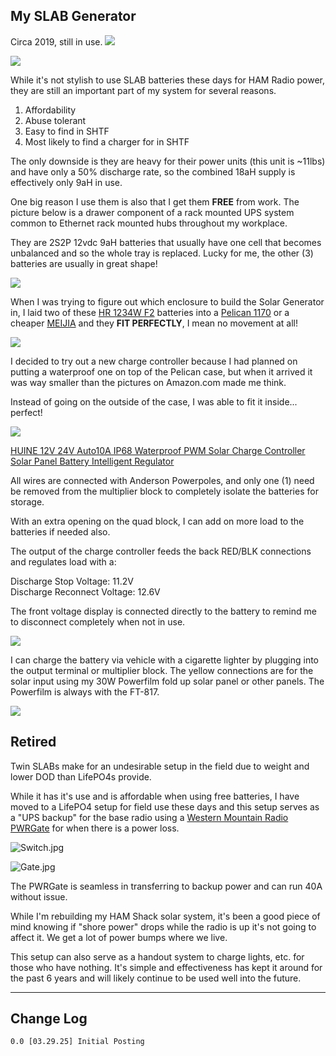 ## My SLAB Generator 
Circa 2019, still in use.
![](https://www.dropbox.com/s/rz98bvzj0thndhg/Photo%20Nov%2023%2C%2011%2023%2035%20AM.resized.jpg?raw=1)

![](https://www.dropbox.com/s/lhitd503zmzpcx7/Photo%20Nov%2023%2C%2011%2022%2055%20AM.jpg?raw=1)

While it's not stylish to use SLAB batteries these days for HAM Radio power, they are still an important part of my system for several reasons.

1. Affordability  
2. Abuse tolerant  
3. Easy to find in SHTF 
4. Most likely to find a charger for in SHTF  

The only downside is they are heavy for their power units (this unit is ~11lbs) and have only a 50% discharge rate, so the combined 18aH supply is effectively only 9aH in use.

One big reason I use them is also that I get them **FREE** from work.  The picture below is a drawer component of a rack mounted UPS system common to Ethernet rack mounted hubs throughout my workplace.

They are 2S2P 12vdc 9aH batteries that usually have one cell that becomes unbalanced and so the whole tray is replaced.  Lucky for me, the other (3) batteries are usually in great shape!

![](https://www.dropbox.com/s/cefvljd44nfdfoh/IMG_20191010_145219.rotated.resized.jpg?raw=1)

When I was trying to figure out which enclosure to build the Solar Generator in, I laid two of these [HR 1234W F2](https://amzn.to/446WTOr) batteries into a [Pelican 1170](https://amzn.to/3Rxv9Lf) or a cheaper [MEIJIA](https://amzn.to/42nh6hB) and they **FIT PERFECTLY**, I mean no movement at all!

![](https://www.dropbox.com/s/r3h1uy5aitksp8y/IMG_0095.jpeg?raw=1)

I decided to try out a new charge controller because I had planned on putting a waterproof one on top of the Pelican case, but when it arrived it was way smaller than the pictures on Amazon.com made me think.  

Instead of going on the outside of the case,  I was able to fit it inside... perfect!

![](https://www.dropbox.com/s/ihd97pe10e3boej/Photo%20Nov%2023%2C%2011%2039%2040%20AM.resized.jpg?raw=1)

[HUINE 12V 24V Auto10A IP68 Waterproof PWM Solar Charge Controller Solar Panel Battery Intelligent Regulator](https://amzn.to/4hYsJAn)

All wires are connected with Anderson Powerpoles, and only one (1) need be removed from the multiplier block to completely isolate the batteries for storage.  

With an extra opening on the quad block, I can add on more load to the batteries if needed also.

The output of the charge controller feeds the back RED/BLK connections and regulates load with a:

Discharge Stop Voltage:  11.2V  
Discharge Reconnect Voltage:  12.6V

The front voltage display is connected directly to the battery to remind me to disconnect completely when not in use.

![](https://www.dropbox.com/s/u3odofccgk5lw8c/Photo%20Nov%2023%2C%2011%2037%2057%20AM.resized.jpg?raw=1)

I can charge the battery via vehicle with a cigarette lighter by plugging into the output terminal or multiplier block.  The yellow connections are for the solar input using my 30W Powerfilm fold up solar panel or other panels.  The Powerfilm is always with the FT-817.

![](https://www.dropbox.com/s/uzu1q290s89uky5/IMG_0103.resized.jpeg?raw=1)  

## Retired
Twin SLABs make for an undesirable setup in the field due to weight and lower DOD than LifePO4s provide.

While it has it's use and is affordable when using free batteries, I have moved to a LifePO4 setup for field use these days and this setup serves as a "UPS backup" for the base radio using a [Western Mountain Radio PWRGate](https://amzn.to/3RrlgyM) for when there is a power loss.  

![Switch.jpg](https://i.postimg.cc/5yYjwVf1/Switch.jpg)

![Gate.jpg](https://i.postimg.cc/bNnsrp69/Gate.jpg)

The PWRGate is seamless in transferring to backup power and can run 40A without issue.

While I'm rebuilding my HAM Shack solar system, it's been a good piece of mind knowing if "shore power" drops while the radio is up it's not going to affect it.  We get a lot of power bumps where we live.

This setup can also serve as a handout system to charge lights, etc. for those who have nothing.  It's simple and effectiveness has kept it around for the past 6 years and will likely continue to be used well into the future.

---
## Change Log
	0.0 [03.29.25] Initial Posting
